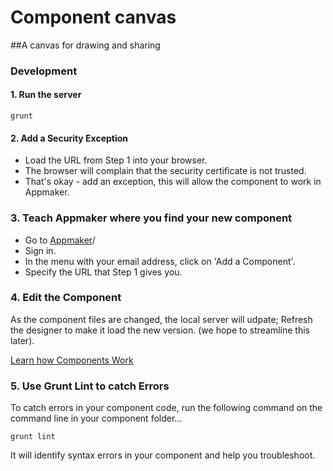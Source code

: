 # Component canvas

##A canvas for drawing and sharing

### Development

#### 1. Run the server

```
grunt
```

#### 2. Add a Security Exception

* Load the URL from Step 1 into your browser.
* The browser will complain that the security certificate is not trusted.
* That's okay - add an exception, this will allow the component to work in Appmaker.

###  3. Teach Appmaker where you find your new component

* Go to [Appmaker](https://appmaker-integration.herokuapp.com/designer)/
* Sign in.
* In the menu with your email address, click on 'Add a Component'.
* Specify the URL that Step 1 gives you.

### 4. Edit the Component

As the component files are changed, the local server will udpate; Refresh the designer to make it load the new version. (we hope to streamline this later).

[Learn how Components Work](https://github.com/mozilla-appmaker/appmaker/wiki/How-Components-are-Built)

### 5. Use Grunt Lint to catch Errors

To catch errors in your component code, run the following command on the command line in your component folder...

```
grunt lint
```

It will identify syntax errors in your component and help you troubleshoot.
